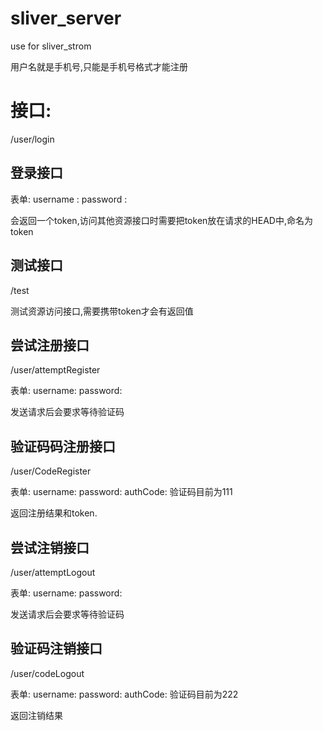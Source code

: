 # sliver_server
use for sliver_strom 


用户名就是手机号,只能是手机号格式才能注册

# 接口:

/user/login

## 登录接口

表单:
username :
password :

会返回一个token,访问其他资源接口时需要把token放在请求的HEAD中,命名为token

## 测试接口
/test

测试资源访问接口,需要携带token才会有返回值

## 尝试注册接口

/user/attemptRegister

表单:
username:
password:


发送请求后会要求等待验证码

## 验证码码注册接口

/user/CodeRegister

表单:
username:
password:
authCode:  验证码目前为111

返回注册结果和token.

## 尝试注销接口

/user/attemptLogout

表单:
username:
password:

发送请求后会要求等待验证码


## 验证码注销接口

/user/codeLogout

表单:
username:
password:
authCode:  验证码目前为222

返回注销结果

